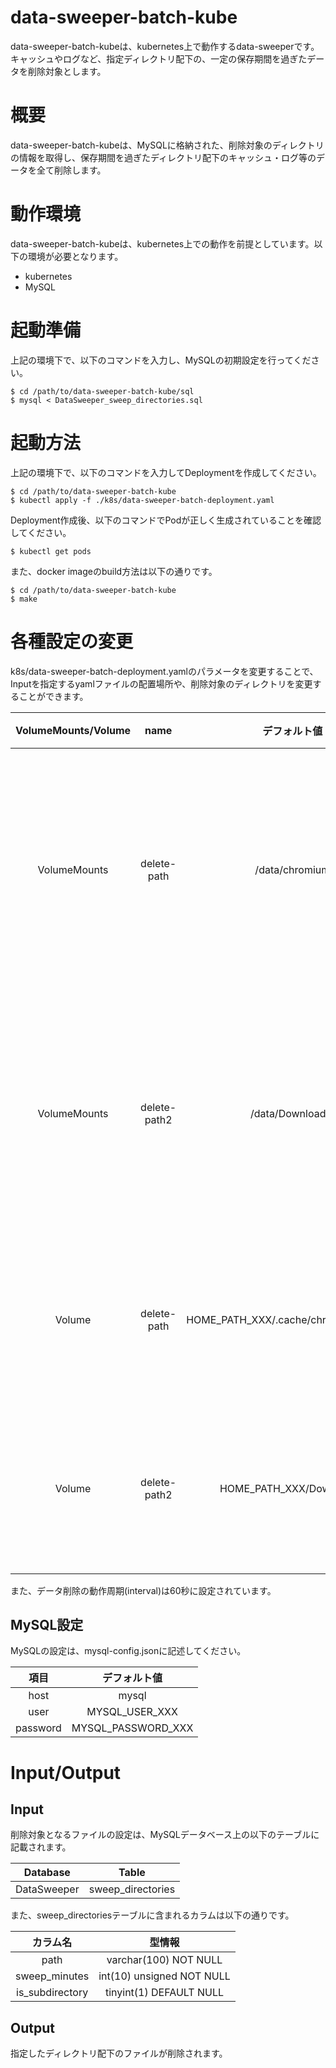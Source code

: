 # data-sweeper-batch-kube
data-sweeper-batch-kubeは、kubernetes上で動作するdata-sweeperです。キャッシュやログなど、指定ディレクトリ配下の、一定の保存期間を過ぎたデータを削除対象とします。
# 概要
data-sweeper-batch-kubeは、MySQLに格納された、削除対象のディレクトリの情報を取得し、保存期間を過ぎたディレクトリ配下のキャッシュ・ログ等のデータを全て削除します。

# 動作環境
data-sweeper-batch-kubeは、kubernetes上での動作を前提としています。以下の環境が必要となります。
- kubernetes
- MySQL
# 起動準備
上記の環境下で、以下のコマンドを入力し、MySQLの初期設定を行ってください。
```
$ cd /path/to/data-sweeper-batch-kube/sql
$ mysql < DataSweeper_sweep_directories.sql
```
# 起動方法
上記の環境下で、以下のコマンドを入力してDeploymentを作成してください。
```
$ cd /path/to/data-sweeper-batch-kube
$ kubectl apply -f ./k8s/data-sweeper-batch-deployment.yaml
```
Deployment作成後、以下のコマンドでPodが正しく生成されていることを確認してください。
```
$ kubectl get pods
```
また、docker imageのbuild方法は以下の通りです。
```
$ cd /path/to/data-sweeper-batch-kube
$ make
```

# 各種設定の変更

k8s/data-sweeper-batch-deployment.yamlのパラメータを変更することで、Inputを指定するyamlファイルの配置場所や、削除対象のディレクトリを変更することができます。

| VolumeMounts/Volume | name         | デフォルト値                           | 備考                                   | 
| :-----------------: | :----------: | :------------------------------------: | :------------------------------------- | 
| VolumeMounts        | delete-path  | /data/chromium                         | 削除対象のディレクトリ<br>(コンテナ上) | 
| VolumeMounts        | delete-path2 | /data/Downloads/                       | 削除対象のディレクトリ<br>(コンテナ上) | 
| Volume              | delete-path  | HOME_PATH_XXX/.cache/chromium/Default/ | 削除対象のディレクトリ                 | 
| Volume              | delete-path2 | HOME_PATH_XXX/Downloads/               | 削除対象のディレクトリ                 | 

また、データ削除の動作周期(interval)は60秒に設定されています。

## MySQL設定
MySQLの設定は、mysql-config.jsonに記述してください。

| 項目     | デフォルト値       | 
| :------: | :----------------: | 
| host     | mysql              | 
| user     | MYSQL_USER_XXX     | 
| password | MYSQL_PASSWORD_XXX | 

# Input/Output
## Input
削除対象となるファイルの設定は、MySQLデータベース上の以下のテーブルに記載されます。  

| Database    | Table             | 
| :---------: | :---------------: | 
| DataSweeper | sweep_directories |   



また、sweep_directoriesテーブルに含まれるカラムは以下の通りです。  

| カラム名        | 型情報                    | 
| :-------------: | :-----------------------: | 
| path            | varchar(100) NOT NULL     | 
| sweep_minutes   | int(10) unsigned NOT NULL | 
| is_subdirectory | tinyint(1) DEFAULT NULL   | 

## Output
指定したディレクトリ配下のファイルが削除されます。
